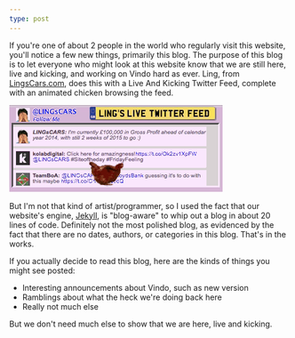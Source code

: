```yaml
---
type: post
---
```


If you're one of about 2 people in the world who regularly visit this website, you'll notice a few new things, primarily this blog. The purpose of this blog is to let everyone who might look at this website know that we are still here, live and kicking, and working on Vindo hard as ever. Ling, from [LingsCars.com][ling], does this with a Live And Kicking Twitter Feed, complete with an animated chicken browsing the feed.

![chicken on twitter feed][chicken]

But I'm not that kind of artist/programmer, so I used the fact that our website's engine, [Jekyll][jekyll], is "blog-aware" to whip out a blog in about 20 lines of code. Definitely not the most polished blog, as evidenced by the fact that there are no dates, authors, or categories in this blog. That's in the works.

If you actually decide to read this blog, here are the kinds of things you might see posted:

  - Interesting announcements about Vindo, such as new version
  - Ramblings about what the heck we're doing back here
  - Really not much else
  
But we don't need much else to show that we are here, live and kicking.

   [ling]: http://lingscars.com/
   [chicken]: /images/chicken.gif
   [jekyll]: https://jekyllrb.com/